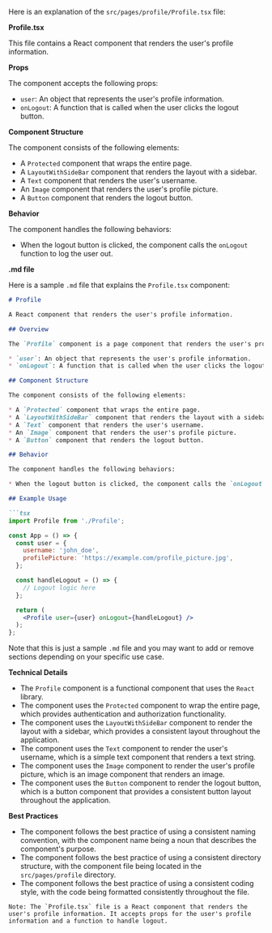 

Here is an explanation of the `src/pages/profile/Profile.tsx` file:

**Profile.tsx**

This file contains a React component that renders the user's profile information.

**Props**

The component accepts the following props:

* `user`: An object that represents the user's profile information.
* `onLogout`: A function that is called when the user clicks the logout button.

**Component Structure**

The component consists of the following elements:

* A `Protected` component that wraps the entire page.
* A `LayoutWithSideBar` component that renders the layout with a sidebar.
* A `Text` component that renders the user's username.
* An `Image` component that renders the user's profile picture.
* A `Button` component that renders the logout button.

**Behavior**

The component handles the following behaviors:

* When the logout button is clicked, the component calls the `onLogout` function to log the user out.

**.md file**

Here is a sample `.md` file that explains the `Profile.tsx` component:
```md
# Profile

A React component that renders the user's profile information.

## Overview

The `Profile` component is a page component that renders the user's profile information. It accepts the following props:

* `user`: An object that represents the user's profile information.
* `onLogout`: A function that is called when the user clicks the logout button.

## Component Structure

The component consists of the following elements:

* A `Protected` component that wraps the entire page.
* A `LayoutWithSideBar` component that renders the layout with a sidebar.
* A `Text` component that renders the user's username.
* An `Image` component that renders the user's profile picture.
* A `Button` component that renders the logout button.

## Behavior

The component handles the following behaviors:

* When the logout button is clicked, the component calls the `onLogout` function to log the user out.

## Example Usage

```tsx
import Profile from './Profile';

const App = () => {
  const user = {
    username: 'john_doe',
    profilePicture: 'https://example.com/profile_picture.jpg',
  };

  const handleLogout = () => {
    // Logout logic here
  };

  return (
    <Profile user={user} onLogout={handleLogout} />
  );
};
```
Note that this is just a sample `.md` file and you may want to add or remove sections depending on your specific use case.

**Technical Details**

* The `Profile` component is a functional component that uses the `React` library.
* The component uses the `Protected` component to wrap the entire page, which provides authentication and authorization functionality.
* The component uses the `LayoutWithSideBar` component to render the layout with a sidebar, which provides a consistent layout throughout the application.
* The component uses the `Text` component to render the user's username, which is a simple text component that renders a text string.
* The component uses the `Image` component to render the user's profile picture, which is an image component that renders an image.
* The component uses the `Button` component to render the logout button, which is a button component that provides a consistent button layout throughout the application.

**Best Practices**

* The component follows the best practice of using a consistent naming convention, with the component name being a noun that describes the component's purpose.
* The component follows the best practice of using a consistent directory structure, with the component file being located in the `src/pages/profile` directory.
* The component follows the best practice of using a consistent coding style, with the code being formatted consistently throughout the file.
```
Note: The `Profile.tsx` file is a React component that renders the user's profile information. It accepts props for the user's profile information and a function to handle logout.